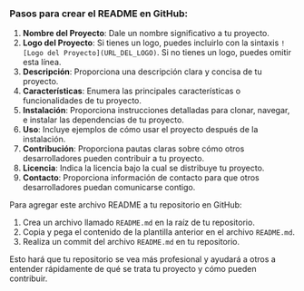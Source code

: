
### Pasos para crear el README en GitHub:

1. **Nombre del Proyecto**: Dale un nombre significativo a tu proyecto.
2. **Logo del Proyecto**: Si tienes un logo, puedes incluirlo con la sintaxis `![Logo del Proyecto](URL_DEL_LOGO)`. Si no tienes un logo, puedes omitir esta línea.
3. **Descripción**: Proporciona una descripción clara y concisa de tu proyecto.
4. **Características**: Enumera las principales características o funcionalidades de tu proyecto.
5. **Instalación**: Proporciona instrucciones detalladas para clonar, navegar, e instalar las dependencias de tu proyecto.
6. **Uso**: Incluye ejemplos de cómo usar el proyecto después de la instalación.
7. **Contribución**: Proporciona pautas claras sobre cómo otros desarrolladores pueden contribuir a tu proyecto.
8. **Licencia**: Indica la licencia bajo la cual se distribuye tu proyecto.
9. **Contacto**: Proporciona información de contacto para que otros desarrolladores puedan comunicarse contigo.

Para agregar este archivo README a tu repositorio en GitHub:

1. Crea un archivo llamado `README.md` en la raíz de tu repositorio.
2. Copia y pega el contenido de la plantilla anterior en el archivo `README.md`.
3. Realiza un commit del archivo `README.md` en tu repositorio.

Esto hará que tu repositorio se vea más profesional y ayudará a otros a entender rápidamente de qué se trata tu proyecto y cómo pueden contribuir.
